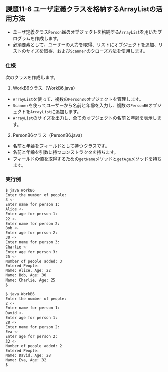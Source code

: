 ## 課題11-6 ユーザ定義クラスを格納するArrayListの活用方法

- ユーザ定義クラス`PersonB6`のオブジェクトを格納する`ArrayList`を用いたプログラムを作成します。
- 必須要素として、ユーザーの入力を取得、リストにオブジェクトを追加、リストのサイズを取得、および`Scanner`のクローズ方法を使用します。

### 仕様

次のクラスを作成します。

1. WorkB6クラス（WorkB6.java）

- `ArrayList`を使って、複数の`PersonB6`オブジェクトを管理します。
- `Scanner`を使ってユーザーから名前と年齢を入力し、複数の`PersonB6`オブジェクトを`ArrayList`に追加します。
- `ArrayList`のサイズを出力し、全てのオブジェクトの名前と年齢を表示します。

2. PersonB6クラス（PersonB6.java）

- 名前と年齢をフィールドとして持つクラスです。
- 名前と年齢を引数に持つコンストラクタを持ちます。
- フィールドの値を取得するための`getName`メソッドと`getAge`メソッドを持ちます。

### 実行例

```sh
$ java WorkB6
Enter the number of people:
3 <-
Enter name for person 1:
Alice <-
Enter age for person 1:
22 <-
Enter name for person 2:
Bob <-
Enter age for person 2:
30 <-
Enter name for person 3:
Charlie <-
Enter age for person 3:
25 <-
Number of people added: 3
Entered People:
Name: Alice, Age: 22
Name: Bob, Age: 30
Name: Charlie, Age: 25
$
```

```sh
$ java WorkB6
Enter the number of people:
2 <-
Enter name for person 1:
David <-
Enter age for person 1:
28 <-
Enter name for person 2:
Eva <-
Enter age for person 2:
32 <-
Number of people added: 2
Entered People:
Name: David, Age: 28
Name: Eva, Age: 32
$
```